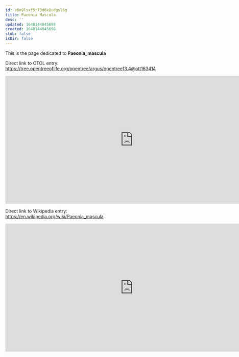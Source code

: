 ```yaml
---
id: e6o9lsxf5r73d6x8udgyl6g
title: Paeonia Mascula
desc: ''
updated: 1648144045698
created: 1648144045698
stub: false
isDir: false
---
```

This is the page dedicated to **Paeonia_mascula**


Direct link to OTOL entry: https://tree.opentreeoflife.org/opentree/argus/opentree13.4@ott163414



<html>
    <body>
    <iframe src="https://tree.opentreeoflife.org/opentree/argus/opentree13.4@ott163414"
    width="800" height="400" frameborder="0" allowfullscreen> </iframe>
    </body>
</html>
    


Direct link to Wikipedia entry: https://en.wikipedia.org/wiki/Paeonia_mascula



<html>
    <body>
    <iframe src="https://en.wikipedia.org/wiki/Paeonia_mascula"
    width="800" height="400" frameborder="0" allowfullscreen> </iframe>
    </body>
</html>
    

